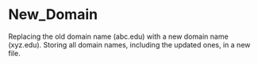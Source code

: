 # New_Domain
Replacing the old domain name (abc.edu) with a new domain name (xyz.edu).  Storing all domain names, including the updated ones, in a new file.

